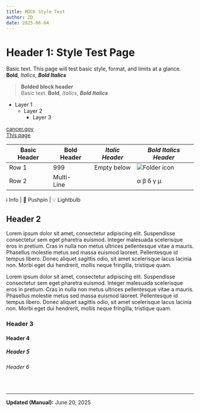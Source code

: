 ```yaml
---
title: MOCK Style Test
author: ZD
date: 2025-06-04
---
```


# Header 1: Style Test Page

Basic text. This page will test basic style, format, and limits at a glance.  
**Bold**, *Italics*, ***Bold Italics***  

>**Bolded block header**  
>Basic text. **Bold**, *Italics*, ***Bold Italics***

- Layer 1
  - Layer 2
    - Layer 3

[cancer.gov](https://cancer.gov)  
[This page](/post/examples/MOCK_Style_Test)

| Basic Header | **Bold Header** | *Italic Header* | ***Bold Italics Header*** |
|---|---|---|---|
| Row 1 | 999 | Empty below | ![Folder icon](https://datascience.cancer.gov/sites/default/files/inline-images/key-docs-icon_0.png) |
| Row 2 | Multi-<br>Line | | &alpha; &beta; &delta; &gamma; &mu; |

&#8505; Info | &#128204; Pushpin | &#128161; Lightbulb

## Header 2

Lorem ipsum dolor sit amet, consectetur adipiscing elit. Suspendisse consectetur sem eget pharetra euismod. Integer malesuada scelerisque eros in pretium. Cras in nulla non metus ultrices pellentesque vitae a mauris. Phasellus molestie metus sed massa euismod laoreet. Pellentesque id tempus libero. Donec aliquet sagittis odio, sit amet scelerisque lacus lacinia non. Morbi eget dui hendrerit, mollis neque fringilla, tristique quam.

Lorem ipsum dolor sit amet, consectetur adipiscing elit. Suspendisse consectetur sem eget pharetra euismod. Integer malesuada scelerisque eros in pretium. Cras in nulla non metus ultrices pellentesque vitae a mauris. Phasellus molestie metus sed massa euismod laoreet. Pellentesque id tempus libero. Donec aliquet sagittis odio, sit amet scelerisque lacus lacinia non. Morbi eget dui hendrerit, mollis neque fringilla, tristique quam.

### Header 3

#### Header 4

##### Header 5

###### Header 6

&nbsp;  

---

**Updated (Manual):** June 20, 2025
